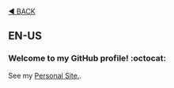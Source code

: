 [:arrow_backward: BACK](https://github.com/monambike)

## EN-US

### Welcome to my GitHub profile! :octocat:

See my [Personal Site.](https://monambike.github.io).
